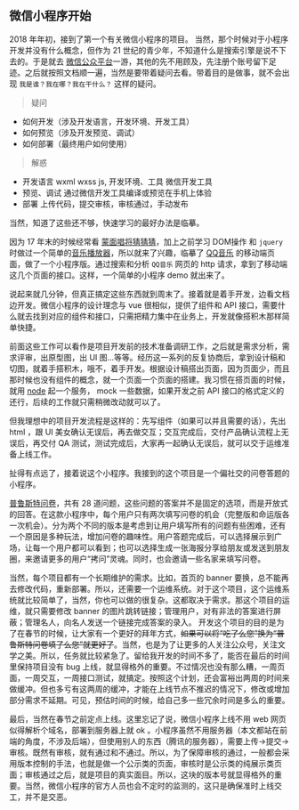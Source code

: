 ## 微信小程序开始

2018 年年初，接到了第一个有关微信小程序的项目。
当然，那个时候对于小程序开发并没有什么概念，但作为 21 世纪的青少年，不知道什么是搜索引擎是说不下去的。于是就去 [微信公众平台](https://mp.weixin.qq.com/)一游，其他的先不用顾及，先注册个账号留下足迹。之后就按照文档顺一遍，当然是要带着疑问去看。带着目的是做事，就不会出现 `我是谁？我在哪？我在干什么？` 这样的疑问。

>疑问

* 如何开发（涉及开发语言，开发环境、开发工具）
* 如何预览（涉及开发预览、调试）
* 如何部署（最终用户如何使用）

>解惑

* 开发语言 wxml wxss js, 开发环境、工具 微信开发工具
* 预览、调试 通过微信开发工具编译或预览在手机上体验
* 部署 上传代码，提交审核，审核通过，手动发布

当然，知道了这些还不够，快速学习的最好办法是临摹。

因为 17 年末的时候经常看 [蒙面唱将猜猜猜](https://y.qq.com/n/yqq/singer/000rbz4D2yROaH.html#tab=song&stat=y_new.album.header.singername)，加上之前学习 DOM操作 和 `jquery` 时做过一个简单的[音乐播放器](https://somethingaboutlearn.github.io/Music/)，所以就来了兴趣，临摹了 [QQ音乐](https://y.qq.com/m/index.html) 的移动端页面，做了一个小程序版。通过搜索和分析 `QQ音乐` 网页的 http 请求，拿到了移动端这几个页面的接口。这样，一个简单的小程序 demo 就出来了。

说起来就几分钟，但真正搞定这些东西就到周末了。接着就是着手开发，边看文档边开发。微信小程序的设计理念与 vue 很相似，提供了组件和 API 接口，需要什么就去找到对应的组件和接口，只需把精力集中在业务上，开发就像搭积木那样简单快捷。

前面这些工作可以看作是项目开发前的技术准备调研工作，之后就是需求分析，需求评审，出原型图，出 UI 图...等等。经历这一系列的反复协商后，拿到设计稿和切图，就着手搭积木，哦不，着手开发。根据设计稿搭出页面，因为页面少，而且那时候也没有组件的概念，就一个页面一个页面的搭建。我习惯在搭页面的时候，就用 [node](https://nodejs.org/) 起一个服务， mock 一些数据，如果开发之前 API 接口的格式定义的还行，后续的工作就只需稍微改动就可以了。

但我理想中的项目开发流程是这样的：先写组件（如果可以并且需要的话），先出 html ，跟 UI 美女确认无误后，再去做交互；交互完成后，交付产品确认流程上无误后，再交付 QA 测试，测试完成后，大家再一起确认无误后，就可以交于运维准备上线工作。

扯得有点远了，接着说这个小程序。我接到的这个项目是一个偏社交的问卷答题的小程序。

[普鲁斯特问卷](https://zh.wikipedia.org/wiki/%E6%99%AE%E9%B2%81%E6%96%AF%E7%89%B9%E9%97%AE%E5%8D%B7)，共有 28 道问题，这些问题的答案并不是固定的选项，而是开放式的回答。在这款小程序中，每个用户只有两次填写问卷的机会（完整版和命运版各一次机会）。分为两个不同的版本是考虑到让用户填写所有的问题有些困难，还有一个原因是多种玩法，增加问卷的趣味性。用户答题完成后，可以选择展示到广场，让每一个用户都可以看到；也可以选择生成一张海报分享给朋友或发送到朋友圈，来邀请更多的用户“拷问”灵魂。同时，也会邀请一些名家来填写问卷。

当然，每个项目都有一个长期维护的需求。比如，首页的 banner 要换，总不能再去修改代码，重新部署。所以，还需要一个运维系统。对于这个项目，这个运维系统就比较简单了，当然，你也可以做的很复杂。这都取决于需求。那这个项目的运维，就只需要修改 banner 的图片跳转链接；管理用户，对有非法的答案进行屏蔽；管理名人，向名人发送一个链接完成答案的录入。
开发这个项目的目的是为了在春节的时候，让大家有一个更好的拜年方式，~~如果可以将“吃了么您”换为“普鲁斯特问卷填了么您”就更好了~~。当然，也是为了让更多的人关注公众号，关注文学之美。所以，任务就比较紧急了。留给我开发的时间不多了，能否在最后的时间里保持项目没有 bug 上线，就显得格外的重要。不过情况也没有那么糟，一周页面，一周交互，一周接口测试，就搞定。按照这个计划，还会富裕出两周的时间来做缓冲。但也多亏有这两周的缓冲，才能在上线节点不推迟的情况下，修改或增加部分需求不延期。可见，预估时间的时候，给自己多一些冗余时间是多么的重要。

最后，当然在春节之前定点上线。这里忘记了说，微信小程序上线不用 web 网页似得解析个域名，部署到服务器上就 ok 。小程序虽然不用服务器（本文都站在前端的角度，不涉及后端），但使用别人的东西（腾讯的服务器），需要上传->提交->审核。既然有审核，就有通过和不通过。所以，为了保障审核的通过，一般都会采用版本控制的手法，也就是做一个公示类的页面，审核时是公示类的纯展示类页面；审核通过之后，就是项目的真实面目。所以，这块的版本号就显得格外的重要。当然，微信小程序的官方人员也会不定时的监测的，这只是确保准时上线交工，并不是交恶。